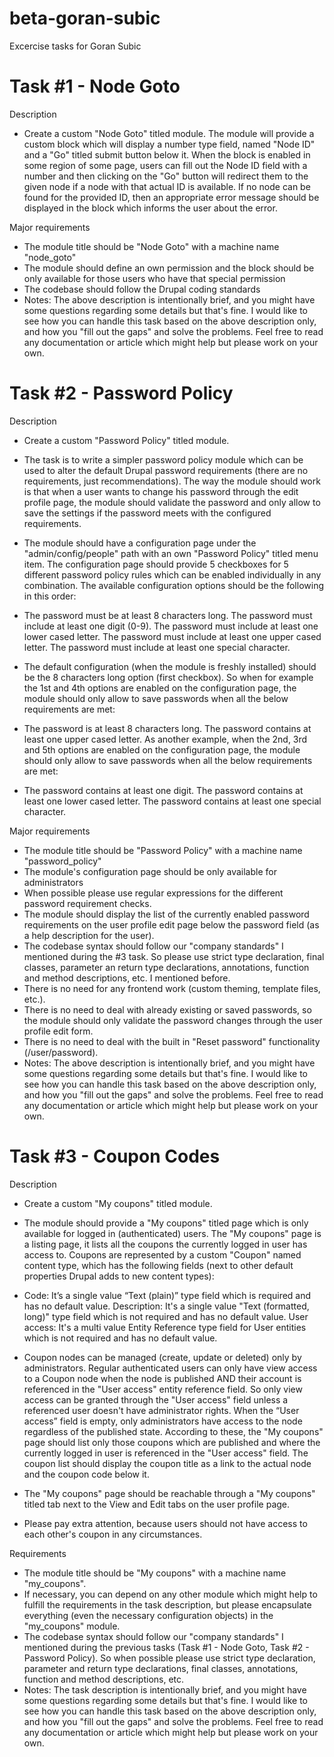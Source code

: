 # beta-goran-subic
Excercise tasks for Goran Subic

# Task #1 - Node Goto

Description
- Create a custom "Node Goto" titled module.
The module will provide a custom block which will display a number type field, named "Node ID" and a "Go" titled submit button below it. When the block is enabled in some region of some page, users can fill out the Node ID field with a number and then clicking on the "Go" button will redirect them to the given node if a node with that actual ID is available. If no node can be found for the provided ID, then an appropriate error message should be displayed in the block which informs the user about the error.

Major requirements

- The module title should be "Node Goto" with a machine name "node_goto"
- The module should define an own permission and the block should be only available for those users who have that special permission
- The codebase should follow the Drupal coding standards
- Notes: 
The above description is intentionally brief, and you might have some questions regarding some details but that's fine. I would like to see how you can handle this task based on the above description only, and how you "fill out the gaps" and solve the problems. Feel free to read any documentation or article which might help but please work on your own.


# Task #2 - Password Policy

Description
- Create a custom "Password Policy" titled module.

- The task is to write a simpler password policy module which can be used to alter the default Drupal password requirements (there are no requirements, just recommendations). The way the module should work is that when a user wants to change his password through the edit profile page, the module should validate the password and only allow to save the settings if the password meets with the configured requirements.

- The module should have a configuration page under the "admin/config/people" path with an own "Password Policy" titled menu item. The configuration page should provide 5 checkboxes for 5 different password policy rules which can be enabled individually in any combination. The available configuration options should be the following in this order:

- The password must be at least 8 characters long.
The password must include at least one digit (0-9).
The password must include at least one lower cased letter.
The password must include at least one upper cased letter.
The password must include at least one special character.
- The default configuration (when the module is freshly installed) should be the 8 characters long option (first checkbox). So when for example the 1st and 4th options are enabled on the configuration page, the module should only allow to save passwords when all the below requirements are met:

- The password is at least 8 characters long.
The password contains at least one upper cased letter.
As another example, when the 2nd, 3rd and 5th options are enabled on the configuration page, the module should only allow to save passwords when all the below requirements are met:

- The password contains at least one digit.
The password contains at least one lower cased letter.
The password contains at least one special character.

Major requirements

- The module title should be "Password Policy" with a machine name "password_policy"
- The module's configuration page should be only available for administrators
- When possible please use regular expressions for the different password requirement checks.
- The module should display the list of the currently enabled password requirements on the user profile edit page below the password field (as a help description for the user).
- The codebase syntax should follow our "company standards" I mentioned during the #3 task. So please use strict type declaration, final classes, parameter an return type declarations, annotations, function and method descriptions, etc. I mentioned before.
- There is no need for any frontend work (custom theming, template files, etc.).
- There is no need to deal with already existing or saved passwords, so the module should only validate the password changes through the user profile edit form.
- There is no need to deal with the built in "Reset password" functionality (/user/password).
- Notes: 
The above description is intentionally brief, and you might have some questions regarding some details but that's fine. I would like to see how you can handle this task based on the above description only, and how you "fill out the gaps" and solve the problems. Feel free to read any documentation or article which might help but please work on your own.


# Task #3 - Coupon Codes

Description
- Create a custom "My coupons" titled module.

- The module should provide a "My coupons" titled page which is only available for logged in (authenticated) users. The "My coupons" page is a listing page, it lists all the coupons the currently logged in user has access to. Coupons are represented by a custom "Coupon" named content type, which has the following fields (next to other default properties Drupal adds to new content types):

- Code: It’s a single value “Text (plain)” type field which is required and has no default value.
Description: It's a single value "Text (formatted, long)" type field which is not required and has no default value.
User access: It's a multi value Entity Reference type field for User entities which is not required and has no default value.
- Coupon nodes can be managed (create, update or deleted) only by administrators. Regular authenticated users can only have view access to a Coupon node when the node is published AND their account is referenced in the "User access" entity reference field. So only view access can be granted through the "User access" field unless a referenced user doesn't have administrator rights. When the “User access” field is empty, only administrators have access to the node regardless of the published state. According to these, the "My coupons" page should list only those coupons which are published and where the currently logged in user is referenced in the "User access" field. The coupon list should display the coupon title as a link to the actual node and the coupon code below it.

- The "My coupons" page should be reachable through a "My coupons" titled tab next to the View and Edit tabs on the user profile page.

- Please pay extra attention, because users should not have access to each other's coupon in any circumstances.

Requirements

- The module title should be "My coupons" with a machine name "my_coupons".
- If necessary, you can depend on any other module which might help to fulfill the requirements in the task description, but please encapsulate everything (even the necessary configuration objects) in the "my_coupons" module.
- The codebase syntax should follow our "company standards" I mentioned during the previous tasks (Task #1 - Node Goto, Task #2 - Password Policy). So when possible please use strict type declaration, parameter and return type declarations, final classes, annotations, function and method descriptions, etc.
- Notes: 
The task description is intentionally brief, and you might have some questions regarding some details but that's fine. I would like to see how you can handle this task based on the above description only, and how you "fill out the gaps" and solve the problems. Feel free to read any documentation or article which might help but please work on your own.

